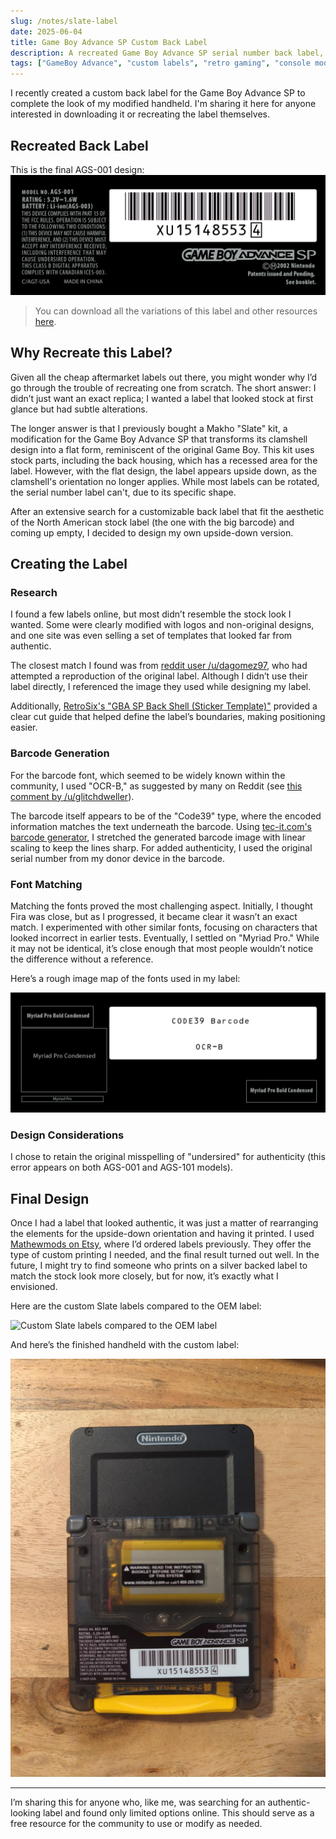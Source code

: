 ```yaml
---
slug: /notes/slate-label
date: 2025-06-04
title: Game Boy Advance SP Custom Back Label
description: A recreated Game Boy Advance SP serial number back label, with versions tailored for the Makho "Slate" mod. Includes downloadable templates and a breakdown of the design process to help others easily recreate or modify their own labels.
tags: ["GameBoy Advance", "custom labels", "retro gaming", "console modification", "GameBoy label", "design guide", "handheld modding", "Game Boy Advance SP mods", "Slate GBA SP kit", "DIY GBA SP label"]
---
```


I recently created a custom back label for the Game Boy Advance SP to complete the look of my modified handheld. I'm sharing it here for anyone interested in downloading it or recreating the label themselves.

<!-- endexcerpt -->

## Recreated Back Label

This is the final AGS-001 design:
![Final AGS-001 label](./assets/slate-label/final-AGS-001-label.png)

> You can download all the variations of this label and other resources [here](/download/AGS_Labels.zip).

## Why Recreate this Label?

Given all the cheap aftermarket labels out there, you might wonder why I’d go through the trouble of recreating one from scratch. The short answer: I didn’t just want an exact replica; I wanted a label that looked stock at first glance but had subtle alterations.

The longer answer is that I previously bought a Makho "Slate" kit, a modification for the Game Boy Advance SP that transforms its clamshell design into a flat form, reminiscent of the original Game Boy. This kit uses stock parts, including the back housing, which has a recessed area for the label. However, with the flat design, the label appears upside down, as the clamshell's orientation no longer applies. While most labels can be rotated, the serial number label can't, due to its specific shape.

After an extensive search for a customizable back label that fit the aesthetic of the North American stock label (the one with the big barcode) and coming up empty, I decided to design my own upside-down version.

## Creating the Label

### Research

I found a few labels online, but most didn’t resemble the stock look I wanted. Some were clearly modified with logos and non-original designs, and one site was even selling a set of templates that looked far from authentic.

The closest match I found was from [reddit user /u/dagomez97](https://www.reddit.com/r/Gameboy/comments/j001fg/gameboy_advance_sp_back_sticker_editable/), who had attempted a reproduction of the original label. Although I didn’t use their label directly, I referenced the image they used while designing my label.

Additionally, [RetroSix's "GBA SP Back Shell (Sticker Template)"](https://www.retrosix.wiki/gba-sp-back-shell-sticker-template) provided a clear cut guide that helped define the label’s boundaries, making positioning easier.

### Barcode Generation

For the barcode font, which seemed to be widely known within the community, I used "OCR-B," as suggested by many on Reddit (see [this comment by /u/glitchdweller](https://www.reddit.com/r/Gameboy/comments/n0idv0/making_a_reproduction_sn_label_for_my_gba_sp_ags/)).

The barcode itself appears to be of the "Code39" type, where the encoded information matches the text underneath the barcode. Using [tec-it.com's barcode generator](https://barcode.tec-it.com/en/Code39?data=XU151485534), I stretched the generated barcode image with linear scaling to keep the lines sharp. For added authenticity, I used the original serial number from my donor device in the barcode.

### Font Matching

Matching the fonts proved the most challenging aspect. Initially, I thought Fira was close, but as I progressed, it became clear it wasn’t an exact match. I experimented with other similar fonts, focusing on characters that looked incorrect in earlier tests. Eventually, I settled on "Myriad Pro." While it may not be identical, it’s close enough that most people wouldn’t notice the difference without a reference.

Here’s a rough image map of the fonts used in my label:

![Font names and locations on a GameBoy SP back label](./assets/slate-label/font-names-and-locations-on-a-gameboy-sp-back-label.png)

### Design Considerations

I chose to retain the original misspelling of "undersired" for authenticity (this error appears on both AGS-001 and AGS-101 models).

## Final Design

Once I had a label that looked authentic, it was just a matter of rearranging the elements for the upside-down orientation and having it printed. I used [Mathewmods on Etsy](https://www.etsy.com/shop/Matthewmods), where I’d ordered labels previously. They offer the type of custom printing I needed, and the final result turned out well. In the future, I might try to find someone who prints on a silver backed label to match the stock look more closely, but for now, it’s exactly what I envisioned.

Here are the custom Slate labels compared to the OEM label:

![Custom Slate labels compared to the OEM label](./assets/slate-label/custom-slate-labels-compared-to-the-oem-label.jpg)

And here’s the finished handheld with the custom label:

![Completed handheld with custom label](./assets/slate-label/completed-handheld-with-custom-label.jpeg)

---

I’m sharing this for anyone who, like me, was searching for an authentic-looking label and found only limited options online. This should serve as a free resource for the community to use or modify as needed.
